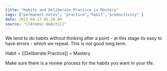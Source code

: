 ```yaml
---
title: "Habits and Deliberate Practice is Mastery"
tags: ["permanent-notes", "practice","habit","productivity" ]
date: 2022-04-17 01:26:00
source: "[[Atomic Habits]]"
---
```


We tend to do habits without thinking after a point - at this stage its easy to have errors - which we repeat. This is not good long term.

Habit + [[Deliberate Practice]] = Mastery

Make sure there is a review process for the habits you want in your life.